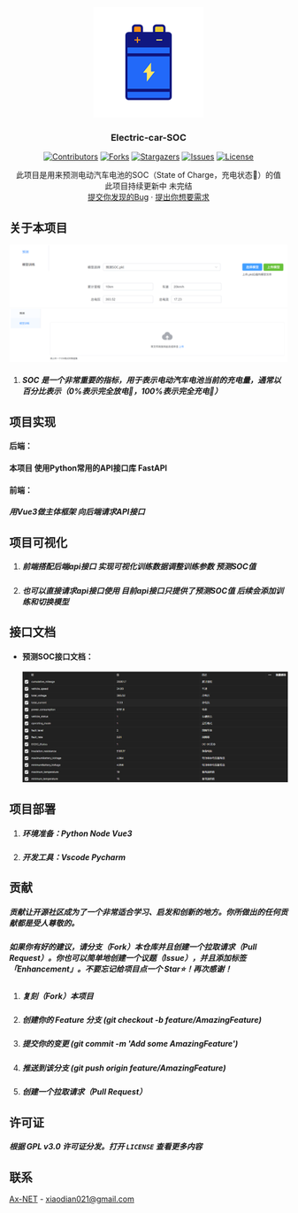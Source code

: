 <!-- PROJECT LOGO -->
<br />
<div align="center">
  <a href="https://github.com/Ax-NET-02/Electric-car-SOC">
    <img src="images/SOC.png" alt="Logo" width="200" height="200">
  </a>

<h3 align="center">Electric-car-SOC</h3>

[![Contributors][contributors-shield]][contributors-url]
[![Forks][forks-shield]][forks-url]
[![Stargazers][stars-shield]][stars-url]
[![Issues][issues-shield]][issues-url]
[![License][license-shield]][license-url]

  <p align="center">
    此项目是用来预测电动汽车电池的SOC（State of Charge，充电状态🔋）的值
    <br />
    此项目持续更新中 未完结
    <br />
    <a href="https://github.com/Ax-NET-02/Electric-car-SOC/issues/new?labels=bug&template=bug-report---.md">提交你发现的Bug</a>
    ·
    <a href="https://github.com/Ax-NET-02/Electric-car-SOC/issues/new?labels=enhancement&template=feature-request---.md">提出你想要需求</a>
  </p>

</div>



<!-- ABOUT THE PROJECT -->

## 关于本项目

[![预测模型][product-yu-test]](images/yu-test.png)
[![训练模型][product-xun]](images/xun.png)


1. ##### SOC 是一个非常重要的指标，用于表示电动汽车电池当前的充电量，通常以百分比表示（0%表示完全放电🪫，100%表示完全充电🔋）


## 项目实现
#### 后端：

#### 本项目 使用Python常用的API接口库 FastAPI


#### 前端：
  ##### 用Vue3做主体框架 向后端请求API接口


## 项目可视化

1. ##### 前端搭配后端api接口 实现可视化训练数据调整训练参数 预测SOC值

2. ##### 也可以直接请求api接口使用 目前api接口只提供了预测SOC值 后续会添加训练和切换模型



## 接口文档

- #### 预测SOC接口文档：

  ![接口图片](./images/API-document.png)



## 项目部署

1. ##### 环境准备：Python Node Vue3

2. ##### 开发工具：Vscode Pycharm

<!-- CONTRIBUTING -->

## 贡献

##### 贡献让开源社区成为了一个非常适合学习、启发和创新的地方。你所做出的任何贡献都是**受人尊敬**的。

##### 如果你有好的建议，请分支（Fork）本仓库并且创建一个拉取请求（Pull Request）。你也可以简单地创建一个议题（Issue），并且添加标签「Enhancement」。不要忘记给项目点一个 Star⭐！再次感谢！

1. ##### 复刻（Fork）本项目
2. ##### 创建你的 Feature 分支 (git checkout -b feature/AmazingFeature)
3. ##### 提交你的变更 (git commit -m 'Add some AmazingFeature')
4. ##### 推送到该分支 (git push origin feature/AmazingFeature)
5. ##### 创建一个拉取请求（Pull Request）





<!-- LICENSE -->
## 许可证

##### 根据 GPL v3.0 许可证分发。打开 `LICENSE` 查看更多内容





<!-- CONTACT -->
## 联系

[Ax-NET](https://mail.google.com/) - xiaodian021@gmail.com


<!-- MARKDOWN LINKS & IMAGES -->
<!-- https://www.markdownguide.org/basic-syntax/#reference-style-links -->
[contributors-shield]: https://img.shields.io/github/contributors/Ax-NET-02/Electric-car-SOC.svg?style=for-the-badge
[contributors-url]: https://github.com/Ax-NET-02/Electric-car-SOC/graphs/contributors
[forks-shield]: https://img.shields.io/github/forks/Ax-NET-02/Electric-car-SOC.svg?style=for-the-badge
[forks-url]: https://github.com/Ax-NET-02/Electric-car-SOC/network/members
[stars-shield]: https://img.shields.io/github/stars/Ax-NET-02/Electric-car-SOC.svg?style=for-the-badge
[stars-url]: https://github.com/Ax-NET-02/Electric-car-SOC/stargazers
[issues-shield]: https://img.shields.io/github/issues/Ax-NET-02/Electric-car-SOC.svg?style=for-the-badge
[issues-url]: https://github.com/Ax-NET-02/Electric-car-SOC/issues
[license-shield]: https://img.shields.io/github/license/Ax-NET-02/Electric-car-SOC.svg?style=for-the-badge
[license-url]: https://github.com/Ax-NET-02/Electric-car-SOC/blob/master/LICENSE
[product-yu-test]: images/yu-test.png
[product-xun]: images/xun.png
